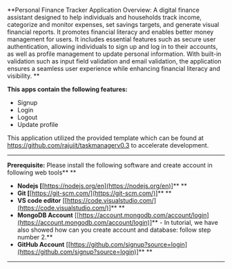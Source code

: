 **Personal Finance Tracker Application Overview: A digital finance assistant designed to help individuals and households track income, categorize and monitor expenses, set savings targets, and generate visual financial reports. It promotes financial literacy and enables better money management for users. It includes essential features such as secure user authentication, allowing individuals to sign up and log in to their accounts, as well as profile management to update personal information. With built-in validation such as input field validation and email validation, the application ensures a seamless user experience while enhancing financial literacy and visibility. **

**This apps **contain** the following features:**

* Signup
* Login
* Logout
* Update profile


This application utilized the provided template which can be found at https://github.com/rajuiit/taskmanagerv0.3 to accelerate development.

---

**Prerequisite:** Please install the following software and create account in following web tools** **

* **Nodejs [**[https://nodejs.org/en](https://nodejs.org/en)]** **
* **Git [**[https://git-scm.com/](https://git-scm.com/)]** **
* **VS code editor** [[https://code.visualstudio.com/](https://code.visualstudio.com/)]** **
* **MongoDB Account** [[https://account.mongodb.com/account/login](https://account.mongodb.com/account/login)]** - In tutorial, we have also showed how can you create account and database: follow step number 2.**
* **GitHub Account** [[https://github.com/signup?source=login](https://github.com/signup?source=login)]** **

---
